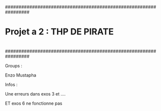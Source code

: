 #################################################################
#                                                               #
#                Projet a 2 : THP DE PIRATE                     #
#                                                               #
#################################################################

Groups :

Enzo 
Mustapha 

Infos : 

Une erreurs dans exos 3 et .... 

ET exos 6 ne fonctionne pas 

